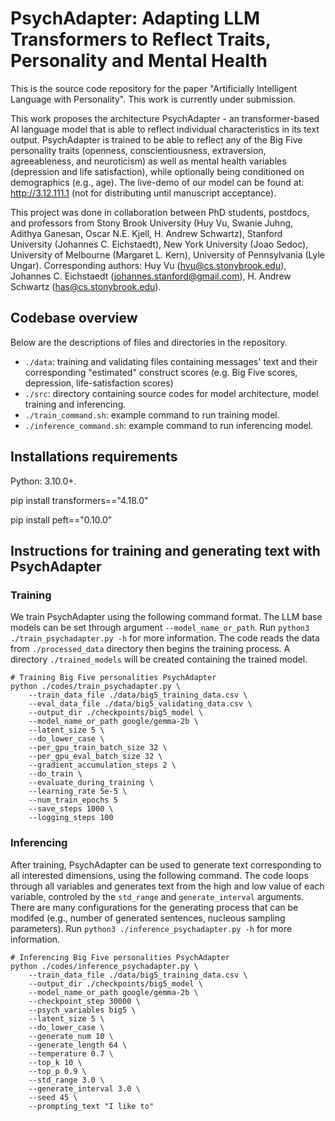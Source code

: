 # PsychAdapter: Adapting LLM Transformers to Reflect Traits, Personality and Mental Health
This is the source code repository for the paper "Artificially Intelligent Language with Personality". This work is currently under submission.

This work proposes the architecture PsychAdapter - an transformer-based AI language model that is able to reflect individual characteristics in its text output. PsychAdapter is trained to be able to reflect any of the Big Five personality traits (openness, conscientiousness, extraversion, agreeableness, and neuroticism) as well as mental health variables (depression and life satisfaction), while optionally being conditioned on demographics (e.g., age). The live-demo of our model can be found at: http://3.12.111.1 (not for distributing until manuscript acceptance). 

This project was done in collaboration between PhD students, postdocs, and professors from Stony Brook University (Huy Vu, Swanie Juhng, Adithya Ganesan, Oscar N.E. Kjell, H. Andrew Schwartz), Stanford University (Johannes C. Eichstaedt), New York University (Joao Sedoc), University of Melbourne (Margaret L. Kern), University of Pennsylvania (Lyle Ungar). Corresponding authors: Huy Vu (hvu@cs.stonybrook.edu), Johannes C. Eichstaedt (johannes.stanford@gmail.com), H. Andrew Schwartz (has@cs.stonybrook.edu).

## Codebase overview
Below are the descriptions of files and directories in the repository.
* `./data`: training and validating files containing messages' text and their corresponding "estimated" construct scores (e.g. Big Five scores, depression, life-satisfaction scores)
* `./src`: directory containing source codes for model architecture, model training and inferencing.
* `./train_command.sh`: example command to run training model.
* `./inference_command.sh`: example command to run inferencing model.

## Installations requirements
Python: 3.10.0+.

pip install transformers=="4.18.0"

pip install peft=="0.10.0"

## Instructions for training and generating text with PsychAdapter

### Training
We train PsychAdapter using the following command format. The LLM base models can be set through argument `--model_name_or_path`. Run `python3 ./train_psychadapter.py -h` for more information. The code reads the data from `./processed_data` directory then begins the training process. A directory `./trained_models` will be created containing the trained model.
```
# Training Big Five personalities PsychAdapter
python ./codes/train_psychadapter.py \
	--train_data_file ./data/big5_training_data.csv \
	--eval_data_file ./data/big5_validating_data.csv \
	--output_dir ./checkpoints/big5_model \
	--model_name_or_path google/gemma-2b \
	--latent_size 5 \
	--do_lower_case \
	--per_gpu_train_batch_size 32 \
	--per_gpu_eval_batch_size 32 \
	--gradient_accumulation_steps 2 \
	--do_train \
	--evaluate_during_training \
	--learning_rate 5e-5 \
	--num_train_epochs 5
	--save_steps 1000 \
	--logging_steps 100
```

### Inferencing
After training, PsychAdapter can be used to generate text corresponding to all interested dimensions, using the following command. The code loops through all variables and generates text from the high and low value of each variable, controled by the `std_range` and `generate_interval` arguments. There are many configurations for the generating process that can be modifed (e.g., number of generated sentences, nucleous sampling parameters). Run `python3 ./inference_psychadapter.py -h` for more information.
```
# Inferencing Big Five personalities PsychAdapter
python ./codes/inference_psychadapter.py \
	--train_data_file ./data/big5_training_data.csv \
	--output_dir ./checkpoints/big5_model \
	--model_name_or_path google/gemma-2b \
	--checkpoint_step 30000 \
	--psych_variables big5 \
	--latent_size 5 \
	--do_lower_case \
	--generate_num 10 \
	--generate_length 64 \
	--temperature 0.7 \
	--top_k 10 \
	--top_p 0.9 \
	--std_range 3.0 \
	--generate_interval 3.0 \
	--seed 45 \
	--prompting_text "I like to"
```
